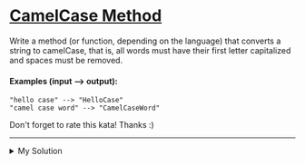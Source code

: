 # [CamelCase Method](https://www.codewars.com/kata/587731fda577b3d1b0001196)

Write a method (or function, depending on the language) that converts a string to camelCase, that is, all words must have their first letter capitalized and spaces must be removed.

#### Examples (input --> output):

```
"hello case" --> "HelloCase"
"camel case word" --> "CamelCaseWord"
```

Don't forget to rate this kata! Thanks :)

---

<details><summary>My Solution</summary>

```js
String.prototype.camelCase = function () {
  return this.split(' ')
    .map(word => {
      if (this.length === 0) return ''
      return word[0].toUpperCase() + word.slice(1)
    })
    .join('')
}
```

</details>
